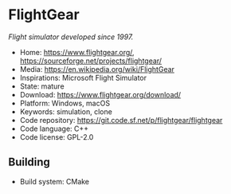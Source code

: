 # FlightGear

_Flight simulator developed since 1997._

- Home: https://www.flightgear.org/, https://sourceforge.net/projects/flightgear/
- Media: https://en.wikipedia.org/wiki/FlightGear
- Inspirations: Microsoft Flight Simulator
- State: mature
- Download: https://www.flightgear.org/download/
- Platform: Windows, macOS
- Keywords: simulation, clone
- Code repository: https://git.code.sf.net/p/flightgear/flightgear
- Code language: C++
- Code license: GPL-2.0

## Building

- Build system: CMake
